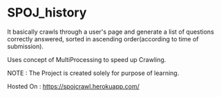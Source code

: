 # SPOJ_history

It basically crawls through a user's page and generate a list of questions correctly answered, sorted in ascending order(according to time of submission).

Uses concept of MultiProcessing to speed up Crawling.

NOTE : The Project is created solely for purpose of learning.

Hosted On : https://spojcrawl.herokuapp.com/

